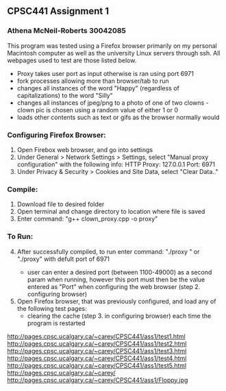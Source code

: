
## CPSC441 Assignment 1
### Athena McNeil-Roberts 30042085

This program was tested using a Firefox browser primarily on my personal Macintosh computer as well as the university 
Linux servers through ssh. All webpages used to test are those listed below. 

- Proxy takes user port as input otherwise is ran using port 6971
- fork processes allowing more than browser/tab to run
- changes all instances of the word "Happy" (regardless of capitalizations) to the word "Silly"
- changes all instances of jpeg/png to a photo of one of two clowns
       - clown pic is chosen using a random value of either 1 or 0
- loads other contents such as text or gifs as the browser normally would

### Configuring Firefox Browser:
1. Open Firebox web browser, and go into settings
2. Under General > Network Settings > Settings, select "Manual proxy configuration" with the following info:
       HTTP Proxy: 127.0.0.1
       Port: 6971
3. Under Privacy & Security > Cookies and Site Data, select "Clear Data.." 

### Compile:
1. Download file to desired folder
2. Open terminal and change directory to location where file is saved
3. Enter command:   "g++ clown_proxy.cpp -o proxy"

### To Run:
4. After successfully compiled, to run enter command:   "./proxy <port>" or "./proxy" with defult port of 6971
    - user can enter a desired port (between 1100-49000) as a second param when running, however this
        port must then be the value entered as "Port" when configuring the web browser (step 2. configuring browser)
5. Open Firefox browser, that was previously configured, and load any of the following test pages:
    - clearing the cache (step 3. in configuring browser) each time the program is restarted

http://pages.cpsc.ucalgary.ca/~carey/CPSC441/ass1/test1.html
http://pages.cpsc.ucalgary.ca/~carey/CPSC441/ass1/test2.html
http://pages.cpsc.ucalgary.ca/~carey/CPSC441/ass1/test3.html
http://pages.cpsc.ucalgary.ca/~carey/CPSC441/ass1/test4.html
http://pages.cpsc.ucalgary.ca/~carey/CPSC441/ass1/test5.html
http://pages.cpsc.ucalgary.ca/~carey/
http://pages.cpsc.ucalgary.ca/~carey/CPSC441/ass1/Floppy.jpg
